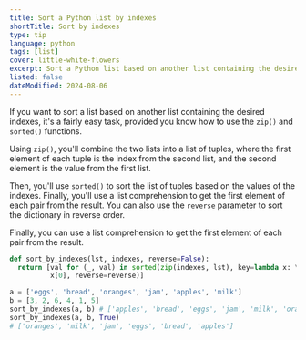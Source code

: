 ```yaml
---
title: Sort a Python list by indexes
shortTitle: Sort by indexes
type: tip
language: python
tags: [list]
cover: little-white-flowers
excerpt: Sort a Python list based on another list containing the desired indexes.
listed: false
dateModified: 2024-08-06
---
```


If you want to sort a list based on another list containing the desired indexes, it's a fairly easy task, provided you know how to use the `zip()` and `sorted()` functions.

Using `zip()`, you'll combine the two lists into a list of tuples, where the first element of each tuple is the index from the second list, and the second element is the value from the first list.

Then, you'll use `sorted()` to sort the list of tuples based on the values of the indexes. Finally, you'll use a list comprehension to get the first element of each pair from the result. You can also use the `reverse` parameter to sort the dictionary in reverse order.

Finally, you can use a list comprehension to get the first element of each pair from the result.

```py
def sort_by_indexes(lst, indexes, reverse=False):
  return [val for (_, val) in sorted(zip(indexes, lst), key=lambda x: \
          x[0], reverse=reverse)]

a = ['eggs', 'bread', 'oranges', 'jam', 'apples', 'milk']
b = [3, 2, 6, 4, 1, 5]
sort_by_indexes(a, b) # ['apples', 'bread', 'eggs', 'jam', 'milk', 'oranges']
sort_by_indexes(a, b, True)
# ['oranges', 'milk', 'jam', 'eggs', 'bread', 'apples']
```
